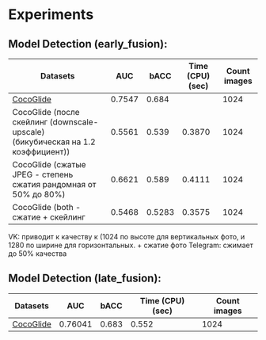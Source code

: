 
# Experiments


## Model Detection (early_fusion):

| Datasets                                                                         | AUC    | bACC   | Time (CPU) (sec) | Count images |
|----------------------------------------------------------------------------------|--------|--------|------------------|------|
| [CocoGlide](https://github.com/grip-unina/TruFor#cocoglide-dataset)              | 0.7547 | 0.684  |                  | 1024 |
| CocoGlide (после скейлинг (downscale-upscale) (бикубическая на 1.2 коэффициент)) | 0.5561 | 0.539  | 0.3870           | 1024 |
| CocoGlide (сжатые JPEG - степень сжатия рандомная от 50% до 80%)                 | 0.6621 | 0.589  | 0.4111           | 1024 |
| CocoGlide (both - сжатие + скейлинг                                              | 0.5468 | 0.5283 | 0.3575           | 1024 |


VK: приводит к качеству к (1024 по высоте для вертикальных фото, и 1280 по ширине для горизонтальных. + сжатие фото
Telegram: сжимает до 50% качества


## Model Detection (late_fusion):

| Datasets                                                            | AUC | bACC  | Time (CPU) (sec) | Count images |
|---------------------------------------------------------------------|---|-------|--------|------|
| [CocoGlide](https://github.com/grip-unina/TruFor#cocoglide-dataset) | 0.76041 | 0.683 | 0.552 | 1024 |
